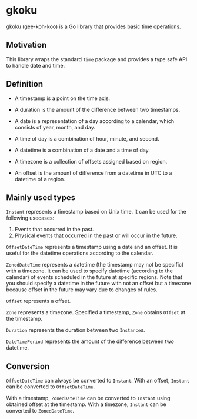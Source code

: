 # gkoku

gkoku (gee-koh-koo) is a Go library that provides basic time operations.

## Motivation

This library wraps the standard `time` package and provides a type safe API to handle date and time.

## Definition

- A timestamp is a point on the time axis.
- A duration is the amount of the difference between two timestamps.

- A date is a representation of a day according to a calendar, which consists of year, month, and day.
- A time of day is a combination of hour, minute, and second.
- A datetime is a combination of a date and a time of day.

- A timezone is a collection of offsets assigned based on region.
- An offset is the amount of difference from a datetime in UTC to a datetime of a region.

## Mainly used types

`Instant` represents a timestamp based on Unix time.
It can be used for the following usecases:

1. Events that occurred in the past.
2. Physical events that occurred in the past or will occur in the future.

`OffsetDateTime` represents a timestamp using a date and an offset.
It is useful for the datetime operations according to the calendar.

`ZonedDateTime` represents a datetime (the timestamp may not be specific) with a timezone.
It can be used to specify datetime (according to the calendar) of events scheduled in the future at specific regions.
Note that you should specify a datetime in the future with not an offset but a timezone because offset in the future may vary due to changes of rules.

`Offset` represents a offset.

`Zone` represents a timezone. Specified a timestamp, `Zone` obtains `Offset` at the timestamp.

`Duration` represents the duration between two `Instance`s.

`DateTimePeriod` represents the amount of the difference between two datetime.

## Conversion 

`OffsetDateTime` can always be converted to `Instant`.
With an offset, `Instant` can be converted to `OffsetDateTime`.

With a timestamp, `ZonedDateTime` can be converted to `Instant` using obtained offset at the timestamp.
With a timezone, `Instant` can be converted to `ZonedDateTime`.
